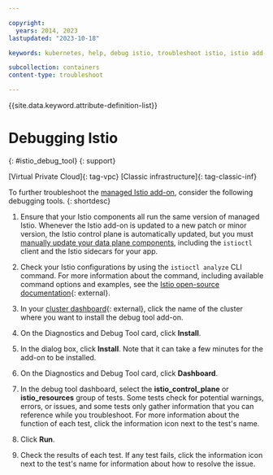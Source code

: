 ```yaml
---

copyright:
  years: 2014, 2023
lastupdated: "2023-10-18"

keywords: kubernetes, help, debug istio, troubleshoot istio, istio add-on debug

subcollection: containers
content-type: troubleshoot

---
```


{{site.data.keyword.attribute-definition-list}}





# Debugging Istio
{: #istio_debug_tool}
{: support}

[Virtual Private Cloud]{: tag-vpc} [Classic infrastructure]{: tag-classic-inf}

To further troubleshoot the [managed Istio add-on](/docs/containers?topic=containers-istio), consider the following debugging tools.
{: shortdesc}

1. Ensure that your Istio components all run the same version of managed Istio. Whenever the Istio add-on is updated to a new patch or minor version, the Istio control plane is automatically updated, but you must [manually update your data plane components](/docs/containers?topic=containers-istio#update_client_sidecar), including the `istioctl` client and the Istio sidecars for your app.

1. Check your Istio configurations by using the `istioctl analyze` CLI command. For more information about the command, including available command options and examples, see the [Istio open-source documentation](https://istio.io/latest/docs/reference/commands/istioctl/#istioctl-analyze){: external}.

1. In your [cluster dashboard](https://cloud.ibm.com/kubernetes/clusters){: external}, click the name of the cluster where you want to install the debug tool add-on.
1. On the Diagnostics and Debug Tool card, click **Install**.
1. In the dialog box, click **Install**. Note that it can take a few minutes for the add-on to be installed.
1. On the Diagnostics and Debug Tool card, click **Dashboard**.
1. In the debug tool dashboard, select the **istio_control_plane** or **istio_resources**  group of tests. Some tests check for potential warnings, errors, or issues, and some tests only gather information that you can reference while you troubleshoot. For more information about the function of each test, click the information icon next to the test's name.
1. Click **Run**.
1. Check the results of each test. If any test fails, click the information icon next to the test's name for information about how to resolve the issue.

